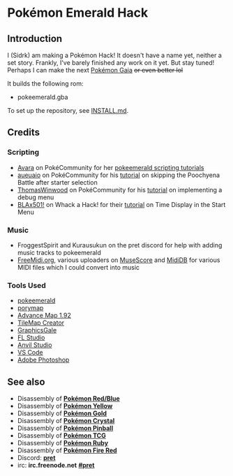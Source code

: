 # Pokémon Emerald Hack

## Introduction

I (Sidrk) am making a Pokémon Hack!
It doesn't have a name yet, neither a set story. Frankly, I've barely finished any work on it yet.
But stay tuned! Perhaps I can make the next [Pokémon Gaia](https://www.pokecommunity.com/showthread.php?t=326118) ~~or even better lol~~

It builds the following rom:

* pokeemerald.gba

To set up the repository, see [INSTALL.md](INSTALL.md).

## Credits

### Scripting
- [Avara](https://www.pokecommunity.com/member.php?u=294199) on PokéCommunity for her [pokeemerald scripting tutorials](https://www.pokecommunity.com/showthread.php?p=9963724)
- [aueuaio](https://www.pokecommunity.com/member.php?u=725983) on PokéCommunity for his [tutorial](https://www.pokecommunity.com/showpost.php?p=9995188&postcount=16) on skipping the Poochyena Battle after starter selection
- [ThomasWinwood](https://www.pokecommunity.com/member.php?u=439522) on PokéCommunity for his [tutorial](https://www.pokecommunity.com/showthread.php?t=420390) on implementing a debug menu
- [BLAx501!](https://whackahack.com/foro/u-26580/blax501-/) on Whack a Hack! for their [tutorial](https://whackahack.com/foro/t-58832/pokeemerald-mostrar-hora-al-desplegar-menu) on Time Display in the Start Menu

### Music
- FroggestSpirit and Kurausukun on the pret discord for help with adding music tracks to pokeemerald
- [FreeMidi.org](https://freemidi.org/), various uploaders on [MuseScore](https://musescore.com) and [MidiDB](https://www.mididb.com/) for various MIDI files which I could convert into music

### Tools Used
- [pokeemerald](https://github.com/pret/pokeemerald)
- [porymap](https://github.com/huderlem/porymap)
- [Advance Map 1.92](https://www.pokecommunity.com/showthread.php?t=127348)
- [TileMap Creator](https://github.com/erandis-vol/Tilemap-Creator/releases)
- [GraphicsGale](https://graphicsgale.com/us/)
- [FL Studio](https://www.image-line.com/flstudio/)
- [Anvil Studio](https://www.anvilstudio.com/)
- [VS Code](https://code.visualstudio.com/)
- [Adobe Photoshop](https://www.adobe.com/products/photoshop.html)

## See also

* Disassembly of [**Pokémon Red/Blue**][pokered]
* Disassembly of [**Pokémon Yellow**][pokeyellow]
* Disassembly of [**Pokémon Gold**][pokegold]
* Disassembly of [**Pokémon Crystal**][pokecrystal]
* Disassembly of [**Pokémon Pinball**][pokepinball]
* Disassembly of [**Pokémon TCG**][poketcg]
* Disassembly of [**Pokémon Ruby**][pokeruby]
* Disassembly of [**Pokémon Fire Red**][pokefirered]
* Discord: [**pret**][Discord]
* irc: **irc.freenode.net** [**#pret**][irc]

[pokered]: https://github.com/pret/pokered
[pokeyellow]: https://github.com/pret/pokeyellow
[pokegold]: https://github.com/pret/pokegold
[pokecrystal]: https://github.com/pret/pokecrystal
[pokepinball]: https://github.com/pret/pokepinball
[poketcg]: https://github.com/pret/poketcg
[pokeruby]: https://github.com/pret/pokeruby
[pokefirered]: https://github.com/pret/pokefirered
[Discord]: https://discord.gg/6EuWgX9
[irc]: https://kiwiirc.com/client/irc.freenode.net/?#pret
[travis]: https://travis-ci.org/pret/pokeemerald
[travis-badge]: https://travis-ci.org/pret/pokeemerald.svg?branch=master
